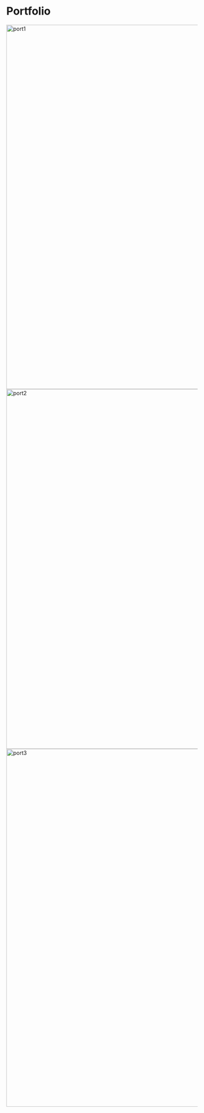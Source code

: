 # Portfolio

<img width="960" alt="port1" src="https://user-images.githubusercontent.com/64031326/187051337-cf0a88f2-0314-4b9a-be34-a64273010a71.PNG">
<img width="948" alt="port2" src="https://user-images.githubusercontent.com/64031326/187051339-9512f9ac-1e8f-4b2d-985b-7e32120c88ce.PNG">
<img width="943" alt="port3" src="https://user-images.githubusercontent.com/64031326/187051341-6ba8b91d-9503-490f-92c8-8ff79785a8d2.PNG">
